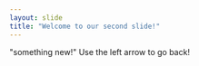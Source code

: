 ```yaml
---
layout: slide
title: "Welcome to our second slide!"
---
```

"something new!"
Use the left arrow to go back!
